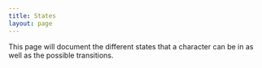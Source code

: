 ```yaml
---
title: States
layout: page
---
```


This page will document the different states that a character can be in as well
as the possible transitions.
